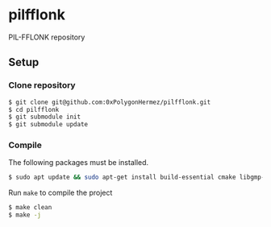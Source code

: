# pilfflonk
 PIL-FFLONK repository

## Setup

### Clone repository
```sh
$ git clone git@github.com:0xPolygonHermez/pilfflonk.git
$ cd pilfflonk
$ git submodule init
$ git submodule update
```

### Compile
The following packages must be installed.
```sh
$ sudo apt update && sudo apt-get install build-essential cmake libgmp-dev libomp-dev libsodium-dev nlohmann-json3-dev nasm
```

Run `make` to compile the project
```sh
$ make clean
$ make -j
```